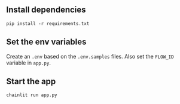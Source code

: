 ## Install dependencies

`pip install -r requirements.txt`

## Set the env variables

Create an `.env` based on the `.env.samples` files. Also set the `FLOW_ID` variable in `app.py`.

## Start the app

`chainlit run app.py`
